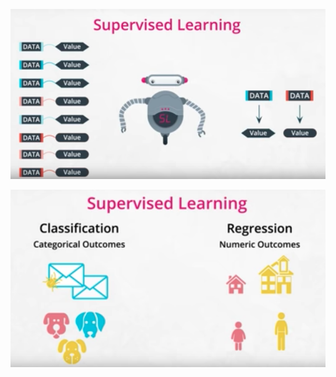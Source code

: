 <p align="center"><img src="Visual Representations/Supervised Learning.png" /></p>
<p align="center"><img src="Visual Representations/Supervised Learning Types.png" /></p>
